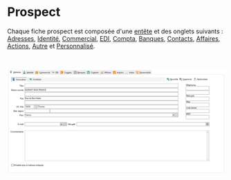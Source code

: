# Prospect



Chaque fiche prospect est composée d'une [entête](ProspectEntete.md) 
 et des onglets suivants : [Adresses](ProspectOngletAdresses.md), 
 [Identité](ProspectOngletIdentité.md), [Commercial](ProspectOngletCommercial.md), 
 [EDI](ProspectOngletEDI.md), [Compta](ProspectOngletCompta.md), 
 [Banques](ProspectOngletBanques.md), [Contacts](ProspectOngletContacts.md), 
 [Affaires](ProspectOngletAffaires.md), [Actions](ProspectOngletActions.md), 
 [Autre](ProspectOngletInfos.md) et [Personnalisé](ProspectOngletPersonnalise.md).


 


![](OngletAdresses.png)


